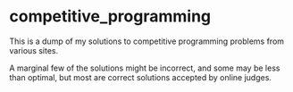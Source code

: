 # competitive_programming
This is a dump of my solutions to competitive programming problems from various sites.

A marginal few of the solutions might be incorrect, and some may be less than optimal, but most are correct solutions accepted by online judges.
